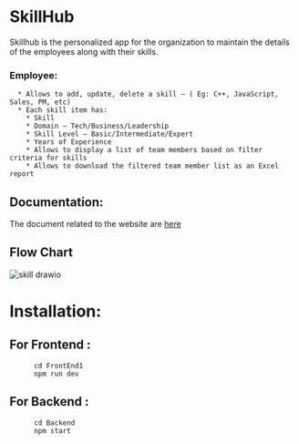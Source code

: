 # SkillHub

Skillhub is the personalized app for the organization to maintain the details of the employees along with their skills.

### Employee:
      * Allows to add, update, delete a skill – ( Eg: C++, JavaScript, Sales, PM, etc)
      * Each skill item has:
        * Skill
        * Domain – Tech/Business/Leadership
        * Skill Level – Basic/Intermediate/Expert
        * Years of Experience
        * Allows to display a list of team members based on filter criteria for skills
        * Allows to download the filtered team member list as an Excel report
       
## Documentation:
The document related to the website are [here](https://docs.google.com/document/d/1N129GASHh3eF2YuO5KL8qmMsVfX9oT_9M6pGUlqmUfI/edit)
    
## Flow Chart
![skill drawio](https://user-images.githubusercontent.com/47719476/209622565-7cc3bffc-755a-46b2-80fa-669d2218d00c.jpg)

# Installation:
## For Frontend :
          cd FrontEnd1
          npm run dev
## For Backend :
          cd Backend 
          npm start
